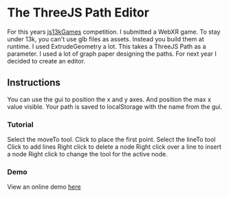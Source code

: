 # The ThreeJS Path Editor

For this years [js13kGames](https://js13kgames.com) competition. I submitted a WebXR game. To stay under 13k, you can't use glb files as assets. Instead you build them at runtime. I used ExtrudeGeometry a lot. This takes a ThreeJS Path as a parameter. I used a lot of graph paper designing the paths. For next year I decided to create an editor. 

## Instructions

You can use the gui to position the x and y axes. And position the max x value visible. 
Your path is saved to localStorage with the name from the gui.

### Tutorial

Select the moveTo tool. 
Click to place the first point.
Select the lineTo tool
Click to add lines
Right click to delete a node
Right click over a line to insert a node
Right click to change the tool for the active node. 

### Demo
View an online demo [here](https://niklever.com/apps/threejs-path-editor/)


